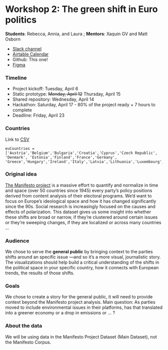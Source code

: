 
# Workshop 2: The green shift in Euro politics

**Students**: Rebecca, Annia, and Laura ; **Mentors**: Xaquin GV and Matt Osborn

- [Slack channel](https://mvtecworkspace.slack.com/archives/C01TCRHKWPL)
- [Airtable Calendar](https://airtable.com/shrSeMUhhLbotxQns)
- Github: This one! 
- [Figma](https://www.figma.com/file/wohbpROpknI0LRQDrGHsLo/manifesto-wireframe)

### Timeline
- Project kickoff: Tuesday, April 6
- Static prototype: ~~Monday, April 12~~ Thursday, April 15
- Shared repository: Wednesday, April 14
- Hackathon: Saturday, April 17 - 80% of the project ready + 7 hours to complete
- Deadline: Friday, April 23

### Countries
Link to [CSV](https://docs.google.com/spreadsheets/d/1VDj0Pjr_2WOjpA1MzgTKyQGtFNvlhReQyHL0YWxjzYc/edit?usp=sharing)

```
euCountries = ['Austria','Belgium','Bulgaria','Croatia','Cyprus','Czech Republic', 'Denmark', 'Estonia','Finland','France','Germany', 'Greece','Hungary','Ireland','Italy','Latvia','Lithuania','Luxembourg','Malta','Netherlands','Poland','Portugal','Romania','Slovakia','Slovenia','Spain','Sweden']
```

### Original idea
[The Manifesto project](https://manifesto-project.wzb.eu/) is a massive effort to quantify and normalize in time and space (over 50 countries since 1945) every party’s policy positions derived from content analysis of their electoral programs. 
We’d want to focus on Europe’s ideological space and how it has changed significantly since the 90s. Social research is increasingly focused on the causes and effects of polarization. This dataset gives us some insight into whether these shifts are broad or narrow, if they’re clustered around certain issues or they’re sweeping changes, if they are localized or across many countries ...

### Audience
We chose to serve the **general public** by bringing context to the parties shifts around an specific issue —and so it’s a more visual, journalistic story.
The visualizations should help build a critical understanding of the shifts in the political space in your specific country, how it connects with European trends, the results of those shifts.

### Goals
We chose to create a story for the general public, it will need to provide context beyond the Manifesto project analysis.
Main question: As parties moved to include environmental issues in their platforms, has that translated into a greener economy or a drop in emissions or ... ?

### About the data
We will be using data in the Manifesto Project Dataset (Main Dataset), not the Manifesto Corpus.


